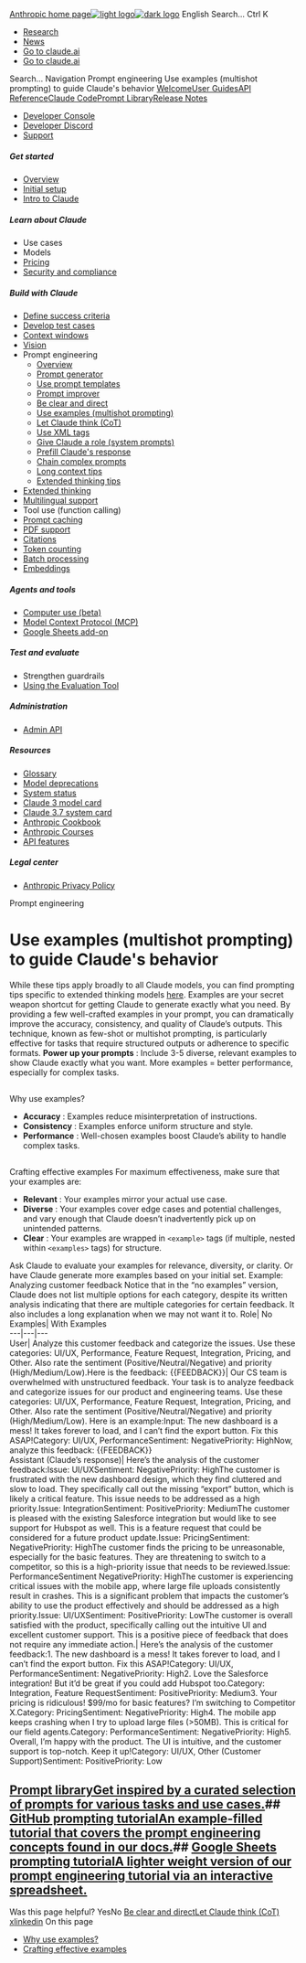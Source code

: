 [Anthropic home page![light logo](https://mintlify.s3.us-west-1.amazonaws.com/anthropic/logo/light.svg)![dark logo](https://mintlify.s3.us-west-1.amazonaws.com/anthropic/logo/dark.svg)](https://docs.anthropic.com/)
English
Search...
Ctrl K
  * [Research](https://www.anthropic.com/research)
  * [News](https://www.anthropic.com/news)
  * [Go to claude.ai](https://claude.ai/)
  * [Go to claude.ai](https://claude.ai/)


Search...
Navigation
Prompt engineering
Use examples (multishot prompting) to guide Claude's behavior
[Welcome](https://docs.anthropic.com/en/home)[User Guides](https://docs.anthropic.com/en/docs/welcome)[API Reference](https://docs.anthropic.com/en/api/getting-started)[Claude Code](https://docs.anthropic.com/en/docs/claude-code/overview)[Prompt Library](https://docs.anthropic.com/en/prompt-library/library)[Release Notes](https://docs.anthropic.com/en/release-notes/overview)
* [Developer Console](https://console.anthropic.com/)
* [Developer Discord](https://www.anthropic.com/discord)
* [Support](https://support.anthropic.com/)
##### Get started
  * [Overview](https://docs.anthropic.com/en/docs/welcome)
  * [Initial setup](https://docs.anthropic.com/en/docs/initial-setup)
  * [Intro to Claude](https://docs.anthropic.com/en/docs/intro-to-claude)


##### Learn about Claude
  * Use cases
  * Models
  * [Pricing](https://docs.anthropic.com/en/docs/about-claude/pricing)
  * [Security and compliance](https://trust.anthropic.com/)


##### Build with Claude
  * [Define success criteria](https://docs.anthropic.com/en/docs/build-with-claude/define-success)
  * [Develop test cases](https://docs.anthropic.com/en/docs/build-with-claude/develop-tests)
  * [Context windows](https://docs.anthropic.com/en/docs/build-with-claude/context-windows)
  * [Vision](https://docs.anthropic.com/en/docs/build-with-claude/vision)
  * Prompt engineering
    * [Overview](https://docs.anthropic.com/en/docs/build-with-claude/prompt-engineering/overview)
    * [Prompt generator](https://docs.anthropic.com/en/docs/build-with-claude/prompt-engineering/prompt-generator)
    * [Use prompt templates](https://docs.anthropic.com/en/docs/build-with-claude/prompt-engineering/prompt-templates-and-variables)
    * [Prompt improver](https://docs.anthropic.com/en/docs/build-with-claude/prompt-engineering/prompt-improver)
    * [Be clear and direct](https://docs.anthropic.com/en/docs/build-with-claude/prompt-engineering/be-clear-and-direct)
    * [Use examples (multishot prompting)](https://docs.anthropic.com/en/docs/build-with-claude/prompt-engineering/multishot-prompting)
    * [Let Claude think (CoT)](https://docs.anthropic.com/en/docs/build-with-claude/prompt-engineering/chain-of-thought)
    * [Use XML tags](https://docs.anthropic.com/en/docs/build-with-claude/prompt-engineering/use-xml-tags)
    * [Give Claude a role (system prompts)](https://docs.anthropic.com/en/docs/build-with-claude/prompt-engineering/system-prompts)
    * [Prefill Claude's response](https://docs.anthropic.com/en/docs/build-with-claude/prompt-engineering/prefill-claudes-response)
    * [Chain complex prompts](https://docs.anthropic.com/en/docs/build-with-claude/prompt-engineering/chain-prompts)
    * [Long context tips](https://docs.anthropic.com/en/docs/build-with-claude/prompt-engineering/long-context-tips)
    * [Extended thinking tips](https://docs.anthropic.com/en/docs/build-with-claude/prompt-engineering/extended-thinking-tips)
  * [Extended thinking](https://docs.anthropic.com/en/docs/build-with-claude/extended-thinking)
  * [Multilingual support](https://docs.anthropic.com/en/docs/build-with-claude/multilingual-support)
  * Tool use (function calling)
  * [Prompt caching](https://docs.anthropic.com/en/docs/build-with-claude/prompt-caching)
  * [PDF support](https://docs.anthropic.com/en/docs/build-with-claude/pdf-support)
  * [Citations](https://docs.anthropic.com/en/docs/build-with-claude/citations)
  * [Token counting](https://docs.anthropic.com/en/docs/build-with-claude/token-counting)
  * [Batch processing](https://docs.anthropic.com/en/docs/build-with-claude/batch-processing)
  * [Embeddings](https://docs.anthropic.com/en/docs/build-with-claude/embeddings)


##### Agents and tools
  * [Computer use (beta)](https://docs.anthropic.com/en/docs/agents-and-tools/computer-use)
  * [Model Context Protocol (MCP)](https://docs.anthropic.com/en/docs/agents-and-tools/mcp)
  * [Google Sheets add-on](https://docs.anthropic.com/en/docs/agents-and-tools/claude-for-sheets)


##### Test and evaluate
  * Strengthen guardrails
  * [Using the Evaluation Tool](https://docs.anthropic.com/en/docs/test-and-evaluate/eval-tool)


##### Administration
  * [Admin API](https://docs.anthropic.com/en/docs/administration/administration-api)


##### Resources
  * [Glossary](https://docs.anthropic.com/en/docs/resources/glossary)
  * [Model deprecations](https://docs.anthropic.com/en/docs/resources/model-deprecations)
  * [System status](https://status.anthropic.com/)
  * [Claude 3 model card](https://assets.anthropic.com/m/61e7d27f8c8f5919/original/Claude-3-Model-Card.pdf)
  * [Claude 3.7 system card](https://anthropic.com/claude-3-7-sonnet-system-card)
  * [Anthropic Cookbook](https://github.com/anthropics/anthropic-cookbook)
  * [Anthropic Courses](https://github.com/anthropics/courses)
  * [API features](https://docs.anthropic.com/en/docs/resources/api-features)


##### Legal center
  * [Anthropic Privacy Policy](https://www.anthropic.com/legal/privacy)


Prompt engineering
# Use examples (multishot prompting) to guide Claude's behavior
While these tips apply broadly to all Claude models, you can find prompting tips specific to extended thinking models [here](https://docs.anthropic.com/en/docs/build-with-claude/prompt-engineering/extended-thinking-tips).
Examples are your secret weapon shortcut for getting Claude to generate exactly what you need. By providing a few well-crafted examples in your prompt, you can dramatically improve the accuracy, consistency, and quality of Claude’s outputs. This technique, known as few-shot or multishot prompting, is particularly effective for tasks that require structured outputs or adherence to specific formats.
**Power up your prompts** : Include 3-5 diverse, relevant examples to show Claude exactly what you want. More examples = better performance, especially for complex tasks.
## 
[​](https://docs.anthropic.com/en/docs/build-with-claude/prompt-engineering/multishot-prompting#why-use-examples)
Why use examples?
  * **Accuracy** : Examples reduce misinterpretation of instructions.
  * **Consistency** : Examples enforce uniform structure and style.
  * **Performance** : Well-chosen examples boost Claude’s ability to handle complex tasks.


## 
[​](https://docs.anthropic.com/en/docs/build-with-claude/prompt-engineering/multishot-prompting#crafting-effective-examples)
Crafting effective examples
For maximum effectiveness, make sure that your examples are:
  * **Relevant** : Your examples mirror your actual use case.
  * **Diverse** : Your examples cover edge cases and potential challenges, and vary enough that Claude doesn’t inadvertently pick up on unintended patterns.
  * **Clear** : Your examples are wrapped in `<example>` tags (if multiple, nested within `<examples>` tags) for structure.


Ask Claude to evaluate your examples for relevance, diversity, or clarity. Or have Claude generate more examples based on your initial set.
Example: Analyzing customer feedback
Notice that in the “no examples” version, Claude does not list multiple options for each category, despite its written analysis indicating that there are multiple categories for certain feedback. It also includes a long explanation when we may not want it to.
Role| No Examples| With Examples  
---|---|---  
User| Analyze this customer feedback and categorize the issues. Use these categories: UI/UX, Performance, Feature Request, Integration, Pricing, and Other. Also rate the sentiment (Positive/Neutral/Negative) and priority (High/Medium/Low).Here is the feedback: {{FEEDBACK}}| Our CS team is overwhelmed with unstructured feedback. Your task is to analyze feedback and categorize issues for our product and engineering teams. Use these categories: UI/UX, Performance, Feature Request, Integration, Pricing, and Other. Also rate the sentiment (Positive/Neutral/Negative) and priority (High/Medium/Low). Here is an example:<example>Input: The new dashboard is a mess! It takes forever to load, and I can’t find the export button. Fix this ASAP!Category: UI/UX, PerformanceSentiment: NegativePriority: High</example>Now, analyze this feedback: {{FEEDBACK}}  
Assistant (Claude’s response)| Here’s the analysis of the customer feedback:Issue: UI/UXSentiment: NegativePriority: HighThe customer is frustrated with the new dashboard design, which they find cluttered and slow to load. They specifically call out the missing “export” button, which is likely a critical feature. This issue needs to be addressed as a high priority.Issue: IntegrationSentiment: PositivePriority: MediumThe customer is pleased with the existing Salesforce integration but would like to see support for Hubspot as well. This is a feature request that could be considered for a future product update.Issue: PricingSentiment: NegativePriority: HighThe customer finds the pricing to be unreasonable, especially for the basic features. They are threatening to switch to a competitor, so this is a high-priority issue that needs to be reviewed.Issue: PerformanceSentiment NegativePriority: HighThe customer is experiencing critical issues with the mobile app, where large file uploads consistently result in crashes. This is a significant problem that impacts the customer’s ability to use the product effectively and should be addressed as a high priority.Issue: UI/UXSentiment: PositivePriority: LowThe customer is overall satisfied with the product, specifically calling out the intuitive UI and excellent customer support. This is a positive piece of feedback that does not require any immediate action.| Here’s the analysis of the customer feedback:1. The new dashboard is a mess! It takes forever to load, and I can’t find the export button. Fix this ASAP!Category: UI/UX, PerformanceSentiment: NegativePriority: High2. Love the Salesforce integration! But it’d be great if you could add Hubspot too.Category: Integration, Feature RequestSentiment: PositivePriority: Medium3. Your pricing is ridiculous! $99/mo for basic features? I’m switching to Competitor X.Category: PricingSentiment: NegativePriority: High4. The mobile app keeps crashing when I try to upload large files (>50MB). This is critical for our field agents.Category: PerformanceSentiment: NegativePriority: High5. Overall, I’m happy with the product. The UI is intuitive, and the customer support is top-notch. Keep it up!Category: UI/UX, Other (Customer Support)Sentiment: PositivePriority: Low  
## [Prompt libraryGet inspired by a curated selection of prompts for various tasks and use cases.](https://docs.anthropic.com/en/prompt-library/library)## [GitHub prompting tutorialAn example-filled tutorial that covers the prompt engineering concepts found in our docs.](https://github.com/anthropics/prompt-eng-interactive-tutorial)## [Google Sheets prompting tutorialA lighter weight version of our prompt engineering tutorial via an interactive spreadsheet.](https://docs.google.com/spreadsheets/d/19jzLgRruG9kjUQNKtCg1ZjdD6l6weA6qRXG5zLIAhC8)
Was this page helpful?
YesNo
[Be clear and direct](https://docs.anthropic.com/en/docs/build-with-claude/prompt-engineering/be-clear-and-direct)[Let Claude think (CoT)](https://docs.anthropic.com/en/docs/build-with-claude/prompt-engineering/chain-of-thought)
[x](https://x.com/AnthropicAI)[linkedin](https://www.linkedin.com/company/anthropicresearch)
On this page
  * [Why use examples?](https://docs.anthropic.com/en/docs/build-with-claude/prompt-engineering/multishot-prompting#why-use-examples)
  * [Crafting effective examples](https://docs.anthropic.com/en/docs/build-with-claude/prompt-engineering/multishot-prompting#crafting-effective-examples)



